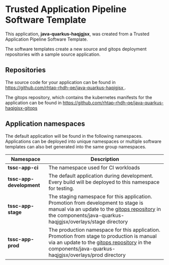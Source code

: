 # Trusted Application Pipeline Software Template

This application, **java-quarkus-haqjgjsx**, was created from a Trusted Application Pipeline Software Template.

The software templates create a new source and gitops deployment repositories with a sample source application. 

## Repositories

The source code for your application can be found in [https://github.com/rhtap-rhdh-qe/java-quarkus-haqjgjsx ](https://github.com/rhtap-rhdh-qe/java-quarkus-haqjgjsx ).
 
The gitops repository, which contains the kubernetes manifests for the application can be found in 
[https://github.com/rhtap-rhdh-qe/java-quarkus-haqjgjsx-gitops ](https://github.com/rhtap-rhdh-qe/java-quarkus-haqjgjsx-gitops ) 

## Application namespaces 

The default application will be found in the following namespaces. Applications can be deployed into unique namespaces or multiple software templates can also bet generated into the same group namespaces.  

|  Namespace   |  Description   |  
| -------- | -------- |
| **tssc-app-ci** | The namespace used for CI workloads |
| **tssc-app-development** | The default application during development. Every build will be deployed to this namespace for testing. |
| **tssc-app-stage** | The staging namespace for this application. Promotion from development to stage is manual via an update to the [gitops repository](https://github.com/rhtap-rhdh-qe/java-quarkus-haqjgjsx-gitops ) in the components/java-quarkus-haqjgjsx/overlays/stage directory |
| **tssc-app-prod** | The production namespace for this application. Promotion from stage to production is manual via an update to the [gitops repository](https://github.com/rhtap-rhdh-qe/java-quarkus-haqjgjsx-gitops ) in the components/java-quarkus-haqjgjsx/overlays/prod directory |